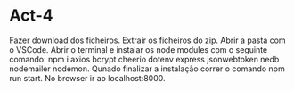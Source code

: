 # Act-4
Fazer download dos ficheiros.
Extrair os ficheiros do zip.
Abrir a pasta com o VSCode. 
Abrir o terminal e instalar os node modules com o seguinte comando: 
npm i axios bcrypt cheerio dotenv express jsonwebtoken nedb nodemailer nodemon.
Qunado finalizar a instalação correr o comando npm run start. 
No browser ir ao localhost:8000.
